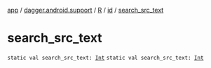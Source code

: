 [app](../../../index.md) / [dagger.android.support](../../index.md) / [R](../index.md) / [id](index.md) / [search_src_text](./search_src_text.md)

# search_src_text

`static val search_src_text: `[`Int`](https://kotlinlang.org/api/latest/jvm/stdlib/kotlin/-int/index.html)
`static val search_src_text: `[`Int`](https://kotlinlang.org/api/latest/jvm/stdlib/kotlin/-int/index.html)